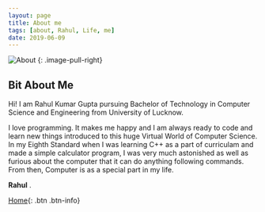 ```yaml
---
layout: page
title: About me
tags: [about, Rahul, Life, me]
date: 2019-06-09
---
```


![About](https://raw.githubusercontent.com/RahulGuptaNitro/rahulguptanitro.github.io/master/about.jpg)
{: .image-pull-right}



## Bit About Me

Hi! I am Rahul Kumar Gupta pursuing Bachelor of Technology in Computer Science and Engineering from University of Lucknow.

I love programming. It makes me happy and I am always ready to code and learn new things introduced to this huge Virtual World of Computer Science. In my Eighth Standard when I was learning C++ as a part of curriculam and made a simple calculator program, I was very much astonished as well as furious about the computer that it can do anything following commands. From then, Computer is as a special part in my life.



**Rahul** .

      

[Home](https://rahulguptanitro.github.io){: .btn .btn-info}
